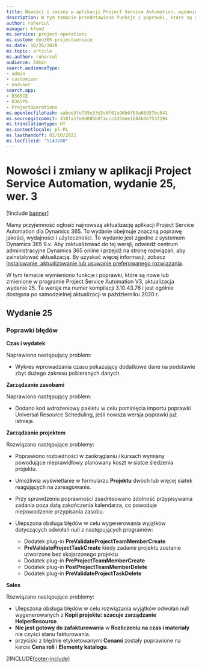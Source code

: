 ```yaml
---
title: Nowości i zmiany w aplikacji Project Service Automation, wydanie 25, wer. 3
description: W tym temacie przedstawiono funkcje i poprawki, które są dostepne w programie Project Service Automation, wydanie 25, wer. 3.
author: ruhercul
manager: kfend
ms.service: project-operations
ms.custom: dyn365-projectservice
ms.date: 10/26/2020
ms.topic: article
ms.author: ruhercul
audience: Admin
search.audienceType:
- admin
- customizer
- enduser
search.app:
- D365CE
- D365PS
- ProjectOperations
ms.openlocfilehash: aabee3fe755e33d2c0f01a96b6f53a68957bc041
ms.sourcegitcommit: 418fa1fe9d605b8faccc2d5dee1b04b4e753f194
ms.translationtype: HT
ms.contentlocale: pl-PL
ms.lasthandoff: 02/10/2021
ms.locfileid: "5143780"
---
```

# <a name="whats-new-or-changed-in-project-service-automation-update-release-25-v3"></a>Nowości i zmiany w aplikacji Project Service Automation, wydanie 25, wer. 3

[!include [banner](../includes/psa-now-project-operations.md)]

Mamy przyjemność ogłosić najnowszą aktualizację aplikacji Project Service Automation dla Dynamics 365. To wydanie obejmuje znaczną poprawę jakości, wydajności i użyteczności. To wydanie jest zgodne z systemem Dynamics 365 9.x. Aby zaktualizować do tej wersji, odwiedź centrum administracyjne Dynamics 365 online i przejdź na stronę rozwiązań, aby zainstalować aktualizację. By uzyskać więcej informacji, zobacz [Instalowanie, aktualizowanie lub usuwanie preferowanego rozwiązania](https://docs.microsoft.com/power-platform/admin/install-remove-preferred-solution).

W tym temacie wymieniono funkcje i poprawki, które są nowe lub zmienione w programie Project Service Automation V3, aktualizacja wydanie 25. Ta wersja ma numer kompilacji 3.10.43.76 i jest ogólnie dostępna po samodzielnej aktualizacji w październiku 2020 r.

## <a name="update-release-25"></a>Wydanie 25

### <a name="bug-fixes"></a>Poprawki błędów

**Czas i wydatek**

Naprawiono następujący problem:

- Wykres wprowadzania czasu pokazujący dodatkowe dane na podstawie zbyt dużego zakresu pobieranych danych.

**Zarządzanie zasobami**

Naprawiono następujący problem:

- Dodano kod wdrożeniowy pakietu w celu pominięcia importu poprawki Universal Resource Scheduling, jeśli nowsza wersja poprawki już istnieje.

**Zarządzanie projektem**

Rozwiązano następujące problemy:

- Poprawiono rozbieżności w zaokrąglaniu i kursach wymiany powodujące nieprawidłowy planowany koszt w siatce śledzenia projektu.
- Umożliwia wyświetlanie w formularzu **Projektu** dwóch lub więcej siatek reagujących na zareagowanie.
- Przy sprawdzeniu poprawności zaadresowano zdolność przypisywania zadania poza datą zakończenia kalendarza, co powoduje niepowodzenie przypisania zasobu.
- Ulepszona obsługa błędów w celu wygenerowania wyjątków dotyczących odwołań null z następujących programów:

    - Dodatek plug-in **PreValidateProjectTeamMemberCreate**
    - **PreValidateProjectTaskCreate** kiedy zadanie projektu zostanie utworzone bez skojarzonego projektu
    - Dodatek plug-in **PreProjectTeamMemberCreate**
    - Dodatek plug-in **PostProjectTeamMemberDelete**
    - Dodatek plug-in **PreValidateProjectTaskDelete**

**Sales**

Rozwiązano następujące problemy:

- Ulepszona obsługa błędów w celu rozwiązania wyjątków odwołań null wygenerowanych z **Kopii projektu: szacuje zarządzanie HelperResource**.
- **Nie jest gotowy do zafakturowania** w **Rozliczeniu na czas i materiały** nie czyści stanu fakturowania.
- przyciski z błędnie etykietowanymi **Cenami** zostały poprawione na karcie **Cena roli** i **Elementy katalogu**.


[!INCLUDE[footer-include](../includes/footer-banner.md)]